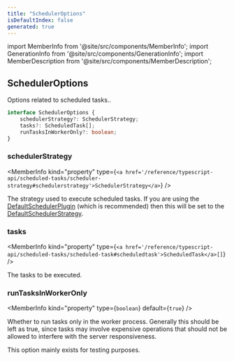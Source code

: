 ```yaml
---
title: "SchedulerOptions"
isDefaultIndex: false
generated: true
---
```

<!-- This file was generated from the Vendure source. Do not modify. Instead, re-run the "docs:build" script -->
import MemberInfo from '@site/src/components/MemberInfo';
import GenerationInfo from '@site/src/components/GenerationInfo';
import MemberDescription from '@site/src/components/MemberDescription';


## SchedulerOptions

<GenerationInfo sourceFile="packages/core/src/config/vendure-config.ts" sourceLine="999" packageName="@vendure/core" since="3.3.0" />

Options related to scheduled tasks..

```ts title="Signature"
interface SchedulerOptions {
    schedulerStrategy?: SchedulerStrategy;
    tasks?: ScheduledTask[];
    runTasksInWorkerOnly?: boolean;
}
```

<div className="members-wrapper">

### schedulerStrategy

<MemberInfo kind="property" type={`<a href='/reference/typescript-api/scheduled-tasks/scheduler-strategy#schedulerstrategy'>SchedulerStrategy</a>`}   />

The strategy used to execute scheduled tasks. If you are using the
<a href='/reference/typescript-api/scheduled-tasks/default-scheduler-plugin#defaultschedulerplugin'>DefaultSchedulerPlugin</a> (which is recommended) then this will be set to the
<a href='/reference/typescript-api/scheduled-tasks/default-scheduler-strategy#defaultschedulerstrategy'>DefaultSchedulerStrategy</a>.
### tasks

<MemberInfo kind="property" type={`<a href='/reference/typescript-api/scheduled-tasks/scheduled-task#scheduledtask'>ScheduledTask</a>[]`}   />

The tasks to be executed.
### runTasksInWorkerOnly

<MemberInfo kind="property" type={`boolean`} default={`true`}   />

Whether to run tasks only in the worker process. Generally this should
be left as true, since tasks may involve expensive operations that should
not be allowed to interfere with the server responsiveness.

This option mainly exists for testing purposes.


</div>
